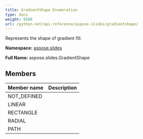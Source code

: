 ```yaml
---
title: GradientShape Enumeration
type: docs
weight: 9580
url: /python-net/api-reference/aspose.slides/gradientshape/
---
```


Represents the shape of gradient fill.

**Namespace:** [aspose.slides](/slides/python-net/api-reference/aspose.slides/)

**Full Name:** aspose.slides.GradientShape



## **Members**
|**Member name**|**Description**|
| :- | :- |
|NOT_DEFINED||
|LINEAR||
|RECTANGLE||
|RADIAL||
|PATH||
